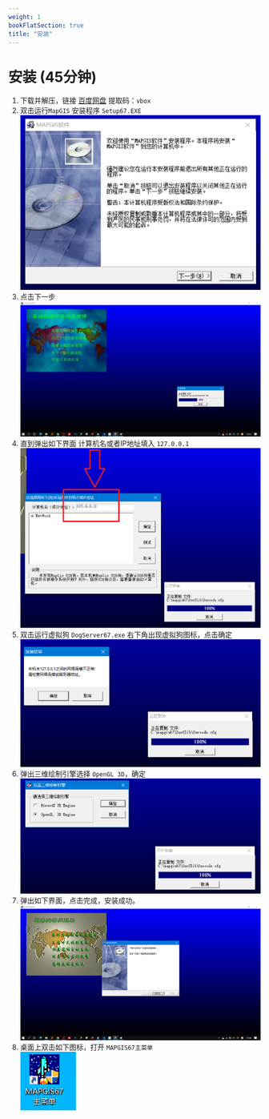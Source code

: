 ```yaml
---
weight: 1
bookFlatSection: true
title: "安装"
---
```


# 安装 (45分钟)

1. 下载并解压，链接 [百度网盘](https://pan.baidu.com/s/1OUw4IkpgwhjY8RlhL7zcYA) 提取码：`vbox` 
2. 双击运行`MapGIS` 安装程序 `Setup67.EXE`
    ![avatar](1.png)
3. 点击下一步
    ![avatar](2.png)
4. 直到弹出如下界面 计算机名或者IP地址填入 `127.0.0.1`
    ![avatar](3.png)
5. 双击运行虚拟狗 `DogServer67.exe`
    右下角出现虚拟狗图标，点击确定
    ![avatar](4.png)
6. 弹出三维绘制引擎选择 `OpenGL 3D`，确定
    ![avatar](5.png)
7. 弹出如下界面，点击完成，安装成功。
    ![avatar](6.png)
8. 桌面上双击如下图标，打开 `MAPGIS67主菜单`  
    ![avatar](7.png)
